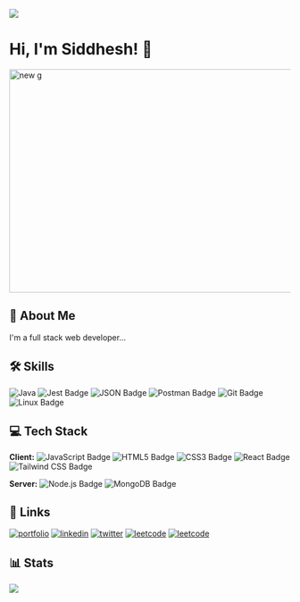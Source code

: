 
[![](https://visitcount.itsvg.in/api?id=siddhesh-coder&label=Profile%20Views&icon=0&pretty=true)](https://visitcount.itsvg.in)
# Hi, I'm Siddhesh! 👋
<img src="https://github.com/siddhesh-coder/siddhesh-coder/assets/72059095/97ae758a-23b6-4270-8083-32c8be6d38d8" alt="new g" height="400" width="1000">

## 🚀 About Me
I'm a full stack web developer...

## 🛠 Skills
![Java](https://img.shields.io/badge/Java-%23ED8B00?logo=java&&logoColor=fff&style=flat-square) ![Jest Badge](https://img.shields.io/badge/Jest-C21325?logo=jest&logoColor=fff&style=flat-square) ![JSON Badge](https://img.shields.io/badge/JSON-000?logo=json&logoColor=fff&style=flat-square) ![Postman Badge](https://img.shields.io/badge/Postman-FF6C37?logo=postman&logoColor=fff&style=flat-square) ![Git Badge](https://img.shields.io/badge/Git-F05032?logo=git&logoColor=fff&style=flat-square) ![Linux Badge](https://img.shields.io/badge/Linux-FCC624?logo=linux&logoColor=000&style=flat-square)
## 💻 Tech Stack

**Client:** 
![JavaScript Badge](https://img.shields.io/badge/JavaScript-F7DF1E?logo=javascript&logoColor=000&style=flat) ![HTML5 Badge](https://img.shields.io/badge/HTML5-E34F26?logo=html5&logoColor=fff&style=flat-square) ![CSS3 Badge](https://img.shields.io/badge/CSS3-1572B6?logo=css3&logoColor=fff&style=flat-square) ![React Badge](https://img.shields.io/badge/React-61DAFB?logo=react&logoColor=000&style=flat-square) ![Tailwind CSS Badge](https://img.shields.io/badge/Tailwind%20CSS-06B6D4?logo=tailwindcss&logoColor=000&style=flat-square)

**Server:**
![Node.js Badge](https://img.shields.io/badge/Node.js-393?logo=nodedotjs&logoColor=fff&style=flat-square) ![MongoDB Badge](https://img.shields.io/badge/MongoDB-47A248?logo=mongodb&logoColor=fff&style=flat-square)

## 🔗 Links
[![portfolio](https://img.shields.io/badge/my_portfolio-FF0000?style=for-the-badge&logo=ko-fi&logoColor=white)](https://siddhesh-coder.github.io/SiddheshsPortfolio.github.io/)
[![linkedin](https://img.shields.io/badge/linkedin-0A66C2?style=for-the-badge&logo=linkedin&logoColor=white)](https://www.linkedin.com/in/siddhesh-bhosale2000/)
[![twitter](https://img.shields.io/badge/twitter-1DA1F2?style=for-the-badge&logo=twitter&logoColor=white)](https://twitter.com/Siddhes16213591)
[![leetcode](https://img.shields.io/badge/leetcode-FFC300?style=for-the-badge&logo=leetcode&logoColor=000)](https://leetcode.com/bhosalesiddhesh2000/)
[![leetcode](https://img.shields.io/badge/GeeksforGeeks-228B22?style=for-the-badge&logo=geeksforgeeks&logoColor=000)](https://auth.geeksforgeeks.org/user/bhosalesiddhesh2000)


## 📊 Stats

![](https://github-readme-streak-stats.herokuapp.com/?user=siddhesh-coder&theme=dark&hide_border=false)
